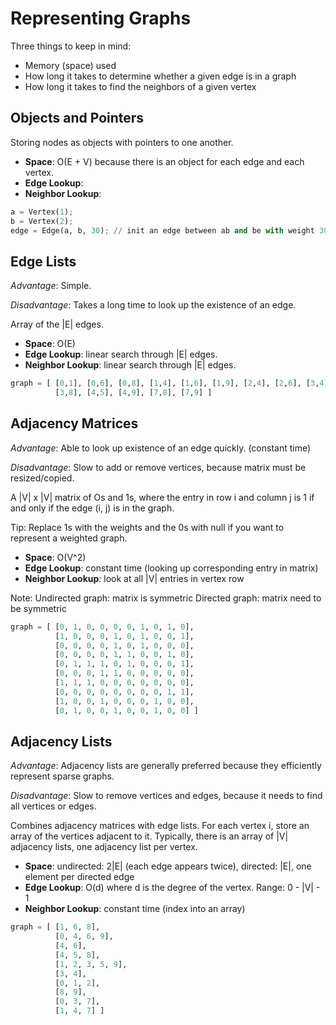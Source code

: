 # Representing Graphs

Three things to keep in mind:
- Memory (space) used
- How long it takes to determine whether a given edge is in a graph
- How long it takes to find the neighbors of a given vertex

## Objects and Pointers
Storing nodes as objects with pointers to one another.

- **Space**: O(E + V) because there is an object for each edge and each vertex.
- **Edge Lookup**:
- **Neighbor Lookup**: 

```python
a = Vertex(1);
b = Vertex(2);
edge = Edge(a, b, 30); // init an edge between ab and be with weight 30
```

## Edge Lists
*Advantage*: Simple.

*Disadvantage*: Takes a long time to look up the existence of an edge.

Array of the |E| edges.

- **Space**: O(E)
- **Edge Lookup**: linear search through |E| edges.
- **Neighbor Lookup**: linear search through |E| edges.

```python
graph = [ [0,1], [0,6], [0,8], [1,4], [1,6], [1,9], [2,4], [2,6], [3,4], [3,5],
          [3,8], [4,5], [4,9], [7,8], [7,9] ]
```

## Adjacency Matrices
*Advantage*: Able to look up existence of an edge quickly. (constant time)

*Disadvantage*: Slow to add or remove vertices, because matrix must be resized/copied.

A |V| x |V| matrix of Os and 1s, where the entry in row i and column j is 1 if and only if the edge (i, j) is in the graph.

Tip: Replace 1s with the weights and the 0s with null if you want to represent a weighted graph.

- **Space**: O(V^2)
- **Edge Lookup**: constant time (looking up corresponding entry in matrix)
- **Neighbor Lookup**: look at all |V| entries in vertex row

Note: Undirected graph: matrix is symmetric
      Directed graph: matrix need to be symmetric

```python
graph = [ [0, 1, 0, 0, 0, 0, 1, 0, 1, 0],
          [1, 0, 0, 0, 1, 0, 1, 0, 0, 1],
          [0, 0, 0, 0, 1, 0, 1, 0, 0, 0],
          [0, 0, 0, 0, 1, 1, 0, 0, 1, 0],
          [0, 1, 1, 1, 0, 1, 0, 0, 0, 1],
          [0, 0, 0, 1, 1, 0, 0, 0, 0, 0],
          [1, 1, 1, 0, 0, 0, 0, 0, 0, 0],
          [0, 0, 0, 0, 0, 0, 0, 0, 1, 1],
          [1, 0, 0, 1, 0, 0, 0, 1, 0, 0],
          [0, 1, 0, 0, 1, 0, 0, 1, 0, 0] ]
```

## Adjacency Lists
*Advantage*: Adjacency lists are generally preferred because they efficiently represent sparse graphs.

*Disadvantage*: Slow to remove vertices and edges, because it needs to find all vertices or edges.

Combines adjacency matrices with edge lists. For each vertex i, store an array of the vertices adjacent to it. Typically, there is an array of |V| adjacency lists, one adjacency list per vertex.

- **Space**: undirected: 2|E| (each edge appears twice), directed: |E|, one element per directed edge
- **Edge Lookup**: O(d) where d is the degree of the vertex. Range: 0 - |V| - 1
- **Neighbor Lookup**: constant time (index into an array)

```python
graph = [ [1, 6, 8],
          [0, 4, 6, 9],
          [4, 6],
          [4, 5, 8],
          [1, 2, 3, 5, 9],
          [3, 4],
          [0, 1, 2],
          [8, 9],
          [0, 3, 7],
          [1, 4, 7] ]
```
